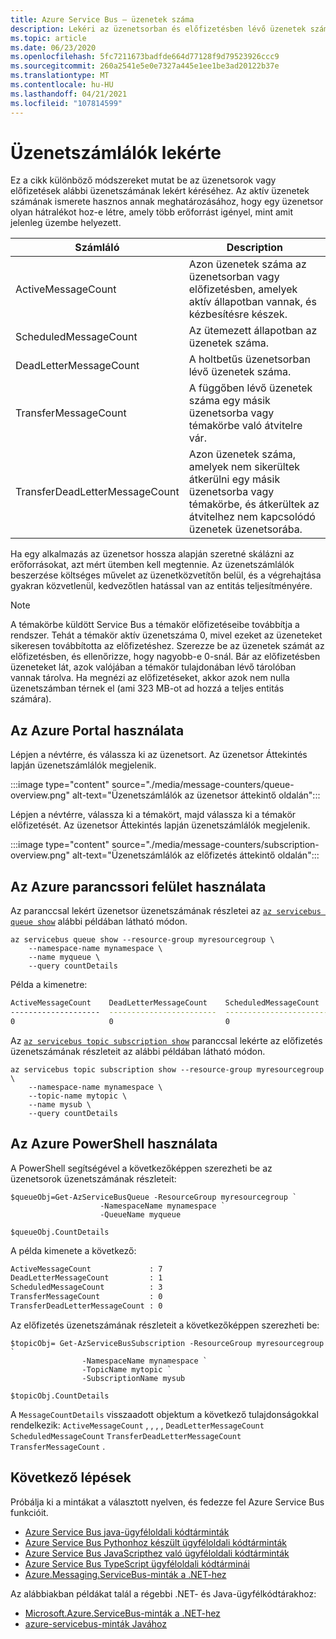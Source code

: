 ```yaml
---
title: Azure Service Bus – üzenetek száma
description: Lekéri az üzenetsorban és előfizetésben lévő üzenetek számát a Azure Resource Manager és a NamespaceManager API Azure Service Bus használatával.
ms.topic: article
ms.date: 06/23/2020
ms.openlocfilehash: 5fc7211673badfde664d77128f9d79523926ccc9
ms.sourcegitcommit: 260a2541e5e0e7327a445e1ee1be3ad20122b37e
ms.translationtype: MT
ms.contentlocale: hu-HU
ms.lasthandoff: 04/21/2021
ms.locfileid: "107814599"
---
```

# <a name="get-message-counters"></a>Üzenetszámlálók lekérte
Ez a cikk különböző módszereket mutat be az üzenetsorok vagy előfizetések alábbi üzenetszámának lekért kéréséhez. Az aktív üzenetek számának ismerete hasznos annak meghatározásához, hogy egy üzenetsor olyan hátralékot hoz-e létre, amely több erőforrást igényel, mint amit jelenleg üzembe helyezett. 

| Számláló | Description |
| ----- | ---------- | 
| ActiveMessageCount | Azon üzenetek száma az üzenetsorban vagy előfizetésben, amelyek aktív állapotban vannak, és kézbesítésre készek. |
| ScheduledMessageCount | Az ütemezett állapotban az üzenetek száma. |
| DeadLetterMessageCount | A holtbetűs üzenetsorban lévő üzenetek száma. |
| TransferMessageCount | A függőben lévő üzenetek száma egy másik üzenetsorba vagy témakörbe való átvitelre vár. |
| TransferDeadLetterMessageCount | Azon üzenetek száma, amelyek nem sikerültek átkerülni egy másik üzenetsorba vagy témakörbe, és átkerültek az átvitelhez nem kapcsolódó üzenetek üzenetsorába. |

Ha egy alkalmazás az üzenetsor hossza alapján szeretné skálázni az erőforrásokat, azt mért ütemben kell megtennie. Az üzenetszámlálók beszerzése költséges művelet az üzenetközvetítőn belül, és a végrehajtása gyakran közvetlenül, kedvezőtlen hatással van az entitás teljesítményére.

> [!NOTE]
> A témakörbe küldött Service Bus a témakör előfizetéseibe továbbítja a rendszer. Tehát a témakör aktív üzenetszáma 0, mivel ezeket az üzeneteket sikeresen továbbította az előfizetéshez. Szerezze be az üzenetek számát az előfizetésben, és ellenőrizze, hogy nagyobb-e 0-snál. Bár az előfizetésben üzeneteket lát, azok valójában a témakör tulajdonában lévő tárolóban vannak tárolva. Ha megnézi az előfizetéseket, akkor azok nem nulla üzenetszámban térnek el (ami 323 MB-ot ad hozzá a teljes entitás számára).


## <a name="using-azure-portal"></a>Az Azure Portal használata
Lépjen a névtérre, és válassza ki az üzenetsort. Az üzenetsor Áttekintés  lapján üzenetszámlálók megjelenik.

:::image type="content" source="./media/message-counters/queue-overview.png" alt-text="Üzenetszámlálók az üzenetsor áttekintő oldalán":::

Lépjen a névtérre, válassza ki a témakört, majd válassza ki a témakör előfizetését. Az üzenetsor Áttekintés  lapján üzenetszámlálók megjelenik.

:::image type="content" source="./media/message-counters/subscription-overview.png" alt-text="Üzenetszámlálók az előfizetés áttekintő oldalán":::

## <a name="using-azure-cli"></a>Az Azure parancssori felület használata
Az paranccsal lekért üzenetsor üzenetszámának részletei az [`az servicebus queue show`](/cli/azure/servicebus/queue#az_servicebus_queue_show) alábbi példában látható módon. 

```azurecli-interactive
az servicebus queue show --resource-group myresourcegroup \
    --namespace-name mynamespace \
    --name myqueue \
    --query countDetails
```

Példa a kimenetre:

```bash
ActiveMessageCount    DeadLetterMessageCount    ScheduledMessageCount    TransferMessageCount    TransferDeadLetterMessageCount
--------------------  ------------------------  -----------------------  ----------------------  --------------------------------
0                     0                         0                        0                       0
```

Az [`az servicebus topic subscription show`](/cli/azure/servicebus/topic/subscription#az_servicebus_topic_subscription_show) paranccsal lekérte az előfizetés üzenetszámának részleteit az alábbi példában látható módon. 

```azurecli-interactive
az servicebus topic subscription show --resource-group myresourcegroup \
    --namespace-name mynamespace \
    --topic-name mytopic \
    --name mysub \
    --query countDetails
```

## <a name="using-azure-powershell"></a>Az Azure PowerShell használata
A PowerShell segítségével a következőképpen szerezheti be az üzenetsorok üzenetszámának részleteit:

```azurepowershell-interactive
$queueObj=Get-AzServiceBusQueue -ResourceGroup myresourcegroup `
                    -NamespaceName mynamespace `
                    -QueueName myqueue 

$queueObj.CountDetails
```

A példa kimenete a következő:

```bash
ActiveMessageCount             : 7
DeadLetterMessageCount         : 1
ScheduledMessageCount          : 3
TransferMessageCount           : 0
TransferDeadLetterMessageCount : 0
```

Az előfizetés üzenetszámának részleteit a következőképpen szerezheti be:

```azurepowershell-interactive
$topicObj= Get-AzServiceBusSubscription -ResourceGroup myresourcegroup `
                -NamespaceName mynamespace `
                -TopicName mytopic `
                -SubscriptionName mysub

$topicObj.CountDetails
```

A `MessageCountDetails` visszaadott objektum a következő tulajdonságokkal rendelkezik: `ActiveMessageCount` , , , , `DeadLetterMessageCount` `ScheduledMessageCount` `TransferDeadLetterMessageCount` `TransferMessageCount` . 

## <a name="next-steps"></a>Következő lépések

Próbálja ki a mintákat a választott nyelven, és fedezze fel Azure Service Bus funkcióit. 

- [Azure Service Bus java-ügyféloldali kódtárminták](/samples/azure/azure-sdk-for-java/servicebus-samples/)
- [Azure Service Bus Pythonhoz készült ügyféloldali kódtárminták](/samples/azure/azure-sdk-for-python/servicebus-samples/)
- [Azure Service Bus JavaScripthez való ügyféloldali kódtárminták](/samples/azure/azure-sdk-for-js/service-bus-javascript/)
- [Azure Service Bus TypeScript ügyféloldali kódtárminái](/samples/azure/azure-sdk-for-js/service-bus-typescript/)
- [Azure.Messaging.ServiceBus-minták a .NET-hez](/samples/azure/azure-sdk-for-net/azuremessagingservicebus-samples/)

Az alábbiakban példákat talál a régebbi .NET- és Java-ügyfélkódtárakhoz:
- [Microsoft.Azure.ServiceBus-minták a .NET-hez](https://github.com/Azure/azure-service-bus/tree/master/samples/DotNet/Microsoft.Azure.ServiceBus/)
- [azure-servicebus-minták Javához](https://github.com/Azure/azure-service-bus/tree/master/samples/Java/azure-servicebus/MessageBrowse)

